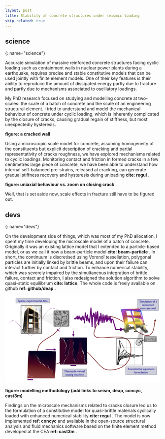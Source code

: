 ```yaml
---
layout: post
title: Stability of concrete structures under seismic loading
skip_related: true
---
```


<!--
* decompose in three pages, accessed in header unfolding menu under projects

* or pop each of these pages from the figure on the main page

* contour separately science and devs parts on each topic

* recap links at bottom
-->

<!-- Let's go to the [science](#science) bit or the [devs](#devs) one... -->

## science
{: name="science"}


<!-- <a name="science"></a> -->

Accurate simulation of massive reinforced concrete structures facing cyclic loading such as containment walls in nuclear power plants during a earthquake, requires precise and stable constitutive models that can be used jointly with finite element models. One of their key features is their ability to reproduce the amount of dissipated energy partly due to fracture and partly due to mechanisms associated to oscillatory loadings.

My PhD research focused on studying and modelling concrete at two-scales: the scale of a batch of concrete and the scale of an engineering structural element. I tried to understand and model the mechanical behaviour of concrete under cyclic loading, which is inherently complicated by the closure of cracks, causing gradual regain of stiffness, but most unexpectedly hysteresis.

**figure: a cracked wall**

Using a microscopic scale model for concrete, assuming homogeneity of the constituents but explicit description of cracking and partial representativity of cracks roughness, we have explored mechanisms related to cyclic loadings. Monitoring contact and friction in formed cracks in a few centimetres large piece of concrete, we have been able to understand how internal self-balanced pre-strains, released at cracking, can generate gradual stiffness recovery and hysteresis during unloading **cite: regul** .

<!-- <video src="../../static/cw38_amp10_better.avi" class="full-width"> -->
**figure: uniaxial behaviour vs. zoom on closing crack**

Well, that is set aside now, scale effects in fracture still have to be figured out.

## devs
{: name="devs"}

On the development side of things, which was most of my PhD allocation, I spent my time developing the microscale model of a batch of concrete. Originally it was an existing lattice model that I extended to a particle-based model, or as we call it now a beam-particle model **cite: beam-particle** . In short, the continuum is discretised using Voronoï tessellation, polygonal particles are initially linked by brittle beams, and upon their failure can interact further by contact and friction. To enhance numerical stability, which was severely impaired by the simultaneous integration of brittle failure, contact and friction, I also redesigned the solution algorithm to solve quasi-static equilibrium **cite: lattice**. The whole code is freely available on github **ref: github/deap** .

<img src="../../static/concrete.001.inv.png" class="full-width">

**figure: modelling methodology (add links to seism, deap, concyc, cast3m)**

Findings on the microscale mechanisms related to cracks closure led us to the formulation of a constitutive model for quasi-brittle materials cyclically loaded with enhanced numerical stability **cite: regul** . The model is now implemented **ref: concyc** and available in the open-source structural analysis and fluid mechanics software based on the finite element method developed at the CEA **ref: cast3m** .
